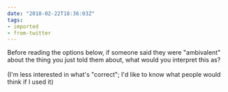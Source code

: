 ```yaml
---
date: "2018-02-22T18:36:03Z"
tags:
- imported
- from-twitter
---
```

Before reading the options below, if someone said they were "ambivalent" about the thing you just told them about, what would you interpret this as?\
\
\(I'm less interested in what's "correct"; I'd like to know what people would think if I used it\)
